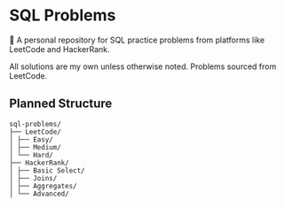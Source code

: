 # SQL Problems 

🧩 A personal repository for SQL practice problems from platforms like LeetCode and HackerRank.

All solutions are my own unless otherwise noted. Problems sourced from LeetCode.

## Planned Structure

```
sql-problems/
├── LeetCode/
│ ├── Easy/
│ ├── Medium/
│ └── Hard/
├── HackerRank/
│ ├── Basic Select/
│ ├── Joins/
│ ├── Aggregates/
│ └── Advanced/
```
